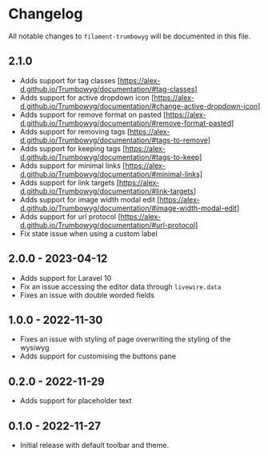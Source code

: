 # Changelog

All notable changes to `filament-trumbowyg` will be documented in this file.

## 2.1.0
- Adds support for tag classes [https://alex-d.github.io/Trumbowyg/documentation/#tag-classes]
- Adds support for active dropdown icon [https://alex-d.github.io/Trumbowyg/documentation/#change-active-dropdown-icon]
- Adds support for remove format on pasted [https://alex-d.github.io/Trumbowyg/documentation/#remove-format-pasted]
- Adds support for removing tags [https://alex-d.github.io/Trumbowyg/documentation/#tags-to-remove]
- Adds support for keeping tags [https://alex-d.github.io/Trumbowyg/documentation/#tags-to-keep]
- Adds support for minimal links [https://alex-d.github.io/Trumbowyg/documentation/#minimal-links]
- Adds support for link targets [https://alex-d.github.io/Trumbowyg/documentation/#link-targets]
- Adds support for image width modal edit [https://alex-d.github.io/Trumbowyg/documentation/#image-width-modal-edit]
- Adds support for url protocol [https://alex-d.github.io/Trumbowyg/documentation/#url-protocol]
- Fix state issue when using a custom label

## 2.0.0 - 2023-04-12
- Adds support for Laravel 10
- Fix an issue accessing the editor data through `livewire.data`
- Fixes an issue with double worded fields

## 1.0.0 - 2022-11-30

- Fixes an issue with styling of page overwriting the styling of the wysiwyg
- Adds support for customising the buttons pane

## 0.2.0 - 2022-11-29

- Adds support for placeholder text

## 0.1.0 - 2022-11-27

- Initial release with default toolbar and theme.
